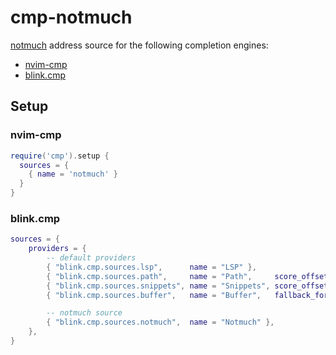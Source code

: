 # cmp-notmuch

[notmuch](https://notmuchmail.org/) address source for the following completion engines:

- [nvim-cmp](https://github.com/hrsh7th/nvim-cmp)
- [blink.cmp](https://github.com/Saghen/blink.cmp)

## Setup

### nvim-cmp

```lua
require('cmp').setup {
  sources = {
    { name = 'notmuch' }
  }
}
```

### blink.cmp

```lua
sources = {
    providers = {
        -- default providers
        { "blink.cmp.sources.lsp",      name = "LSP" },
        { "blink.cmp.sources.path",     name = "Path",     score_offset = 3 },
        { "blink.cmp.sources.snippets", name = "Snippets", score_offset = -3 },
        { "blink.cmp.sources.buffer",   name = "Buffer",   fallback_for = { "LSP" } },

        -- notmuch source
        { "blink.cmp.sources.notmuch",  name = "Notmuch" },
    },
}
```

